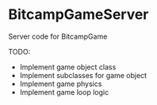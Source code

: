 # BitcampGameServer
Server code for BitcampGame

TODO:
 - Implement game object class
 - Implement subclasses for game object
 - Implement game physics
 - Implement game loop logic
